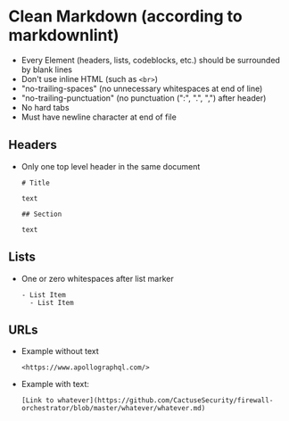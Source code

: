 # Clean Markdown (according to markdownlint)

- Every Element (headers, lists, codeblocks, etc.) should be surrounded by blank
  lines
- Don't use inline HTML (such as ```<br>```)
- "no-trailing-spaces" (no unnecessary whitespaces at end of line)
- "no-trailing-punctuation" (no punctuation (":", ".", ",") after header)
- No hard tabs
- Must have newline character at end of file

## Headers

- Only one top level header in the same document

  ```
  # Title

  text

  ## Section

  text
  ```

## Lists

- One or zero whitespaces after list marker

  ```
  - List Item
    - List Item
  ```

## URLs

- Example without text

  ```
  <https://www.apollographql.com/>
  ```

- Example with text:

  ```
  [Link to whatever](https://github.com/CactuseSecurity/firewall-orchestrator/blob/master/whatever/whatever.md)
```
